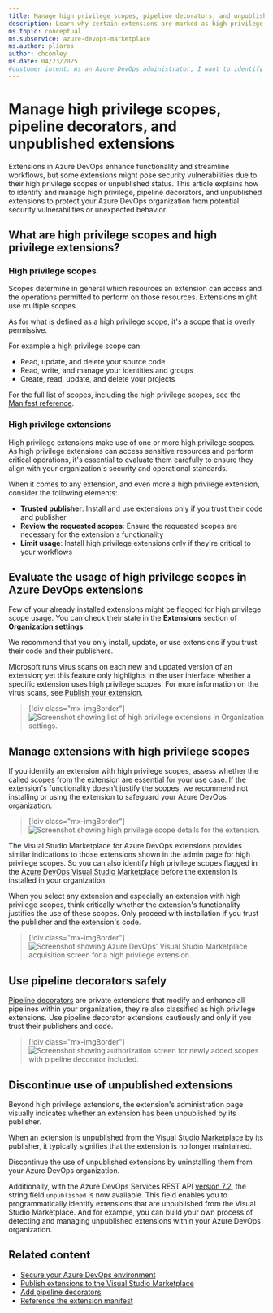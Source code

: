 ```yaml
---
title: Manage high privilege scopes, pipeline decorators, and unpublished extensions
description: Learn why certain extensions are marked as high privilege and unpublished and how to best manage them in your Azure DevOps organization.
ms.topic: conceptual
ms.subservice: azure-devops-marketplace
ms.author: pliaros
author: chcomley
ms.date: 04/23/2025
#customer intent: As an Azure DevOps administrator, I want to identify and manage high privilege, pipeline decorators, and unpublished extensions so that I can protect my organization from potential security vulnerabilities and other unexpected behavior.
---
```


# Manage high privilege scopes, pipeline decorators, and unpublished extensions

Extensions in Azure DevOps enhance functionality and streamline workflows, but some extensions might pose security vulnerabilities due to their high privilege scopes or unpublished status. This article explains how to identify and manage high privilege, pipeline decorators, and unpublished extensions to protect your Azure DevOps organization from potential security vulnerabilities or unexpected behavior.

## What are high privilege scopes and high privilege extensions?

### High privilege scopes

Scopes determine in general which resources an extension can access and the operations permitted to perform on those resources. Extensions might use multiple scopes.

As for what is defined as a high privilege scope, it's a scope that is overly permissive.

For example a high privilege scope can:
- Read, update, and delete your source code
- Read, write, and manage your identities and groups
- Create, read, update, and delete your projects

For the full list of scopes, including the high privilege scopes, see the [Manifest reference](../extend/develop/manifest.md#scopes).

### High privilege extensions

High privilege extensions make use of one or more high privilege scopes. As high privilege extensions can access sensitive resources and perform critical operations, it's essential to evaluate them carefully to ensure they align with your organization's security and operational standards.

When it comes to any extension, and even more a high privilege extension, consider the following elements:
- **Trusted publisher**: Install and use extensions only if you trust their code and publisher
- **Review the requested scopes**: Ensure the requested scopes are necessary for the extension's functionality
- **Limit usage**: Install high privilege extensions only if they're critical to your workflows

## Evaluate the usage of high privilege scopes in Azure DevOps extensions

Few of your already installed extensions might be flagged for high privilege scope usage. You can check their state in the **Extensions** section of **Organization settings**.

We recommend that you only install, update, or use extensions if you trust their code and their publishers.

Microsoft runs virus scans on each new and updated version of an extension; yet this feature only highlights in the user interface whether a specific extension uses high privilege scopes. For more information on the virus scans, see [Publish your extension](../extend/publish/overview.md#publish-your-extension).

> [!div class="mx-imgBorder"]  
> ![Screenshot showing list of high privilege extensions in Organization settings.](media/high-privilege-extensions/extension-list.png)

## Manage extensions with high privilege scopes

If you identify an extension with high privilege scopes, assess whether the called scopes from the extension are essential for your use case. If the extension's functionality doesn't justify the scopes, we recommend not installing or using the extension to safeguard your Azure DevOps organization.

> [!div class="mx-imgBorder"]  
> ![Screenshot showing high privilege scope details for the extension.](media/high-privilege-extensions/details-scopes.png)

The Visual Studio Marketplace for Azure DevOps extensions provides similar indications to those extensions shown in the admin page for high privilege scopes. So you can also identify high privilege scopes flagged in the [Azure DevOps Visual Studio Marketplace](https://marketplace.visualstudio.com/azuredevops) before the extension is installed in your organization. 

When you select any extension and especially an extension with high privilege scopes, think critically whether the extension's functionality justifies the use of these scopes. Only proceed with installation if you trust the publisher and the extension's code.

> [!div class="mx-imgBorder"]  
> ![Screenshot showing Azure DevOps' Visual Studio Marketplace acquisition screen for a high privilege extension.](media/high-privilege-extensions/acquisition-pipeline.png)

## Use pipeline decorators safely

[Pipeline decorators](../extend/develop/add-pipeline-decorator.md) are private extensions that modify and enhance all pipelines within your organization, they're also classified as high privilege extensions. Use pipeline decorator extensions cautiously and only if you trust their publishers and code.

> [!div class="mx-imgBorder"]  
> ![Screenshot showing authorization screen for newly added scopes with pipeline decorator included.](media/high-privilege-extensions/auth-scopes.png)

## Discontinue use of unpublished extensions

Beyond high privilege extensions, the extension's administration page visually indicates whether an extension has been unpublished by its publisher.

When an extension is unpublished from the [Visual Studio Marketplace](https://marketplace.visualstudio.com/) by its publisher, it typically signifies that the extension is no longer maintained.

Discontinue the use of unpublished extensions by uninstalling them from your Azure DevOps organization.

Additionally, with the Azure DevOps Services REST API [version 7.2](/rest/api/azure/devops/extensionmanagement/installed-extensions/list?view=azure-devops-rest-7.2&tabs=HTTP#extensionstateflags&preserve-view=true), the string field `unpublished` is now available. This field enables you to programmatically identify extensions that are unpublished from the Visual Studio Marketplace. And for example, you can build your own process of detecting and managing unpublished extensions within your Azure DevOps organization.

## Related content

- [Secure your Azure DevOps environment](../organizations/security/security-overview.md)
- [Publish extensions to the Visual Studio Marketplace](../extend/publish/overview.md)
- [Add pipeline decorators](../extend/develop/add-pipeline-decorator.md)
- [Reference the extension manifest](../extend/develop/manifest.md)
